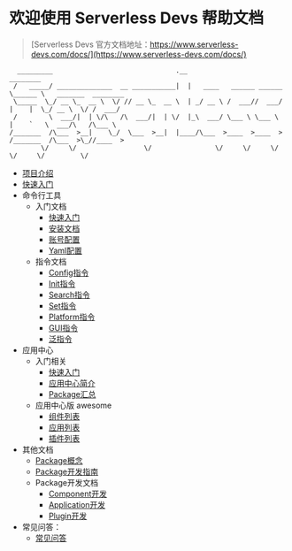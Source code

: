 # 欢迎使用 Serverless Devs 帮助文档

> [Serverless Devs 官方文档地址：https://www.serverless-devs.com/docs/](https://www.serverless-devs.com/docs/)

```
  _________                               .__                         ________                     
 /   _____/ ______________  __ ___________|  |   ____   ______ ______ \______ \   _______  ________
 \_____  \_/ __ \_  __ \  \/ // __ \_  __ \  | _/ __ \ /  ___//  ___/  |    |  \_/ __ \  \/ /  ___/
 /        \  ___/|  | \/\   /\  ___/|  | \/  |_\  ___/ \___ \ \___ \   |    `   \  ___/\   /\___ \ 
/_______  /\___  >__|    \_/  \___  >__|  |____/\___  >____  >____  > /_______  /\___  >\_//____  >
        \/     \/                 \/                \/     \/     \/          \/     \/         \/ 
```

* [项目介绍](./Serverless-Devs/Serverless-Devs介绍.md)
* [快速入门](./Serverless-Devs/快速入门.md)
* 命令行工具
  * 入门文档
    * [快速入门](./Serverless-Devs-Tool/快速开始.md)
    * [安装文档](./Serverless-Devs-Tool/工具安装.md)
    * [账号配置](./Serverless-Devs-Tool/密钥配置.md)
    * [Yaml配置](./Serverless-Devs-Tool/Yaml格式规范.md)
  * 指令文档
    * [Config指令](./Serverless-Devs-Tool/指令相关/Config指令.md)
    * [Init指令](./Serverless-Devs-Tool/指令相关/Init指令.md)
    * [Search指令](./Serverless-Devs-Tool/指令相关/Search指令.md)
    * [Set指令](./Serverless-Devs-Tool/指令相关/Set指令.md)
    * [Platform指令](./Serverless-Devs-Tool/指令相关/Platform指令.md)
    * [GUI指令](./Serverless-Devs-Tool/指令相关/Gui指令.md)
    * [泛指令](./Serverless-Devs-Tool/指令相关/泛指令.md)
* 应用中心
  * 入门相关
    * [快速入门](./Serverless-Devs-App-Store/快速开始.md)
    * [应用中心简介](./Serverless-Devs-App-Store/Serverless-Devs-App-Store介绍.md)
    * [Package汇总](./Serverless-Devs-App-Store/Package汇总.md)
  * 应用中心版 awesome
    * [组件列表](https://github.com/Serverless-Devs/Components)
    * [应用列表](https://github.com/Serverless-Devs/Applications)
    * [插件列表](https://github.com/Serverless-Devs/Plugins)
* 其他文档
  * [Package概念](./Serverless-Devs/Package相关/Package概念区分.md)
  * [Package开发指南](./Serverless-Devs/Package相关/Package开发指南.md)
  * Package开发文档
    * [Component开发](./Serverless-Devs/Package相关/开发文档/Component开发.md) 
    * [Application开发](./Serverless-Devs/Package相关/开发文档/Application开发.md) 
    * [Plugin开发](./Serverless-Devs/Package相关/开发文档/Plugin开发.md) 
* 常见问答：
  * [常见问答](./faq.md)